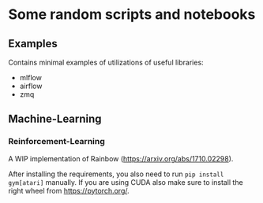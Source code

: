 # Some random scripts and notebooks

## Examples
Contains minimal examples of utilizations of useful libraries:
- mlflow
- airflow
- zmq

## Machine-Learning

### Reinforcement-Learning
A WIP implementation of Rainbow (https://arxiv.org/abs/1710.02298).

After installing the requirements, you also need to run `pip install gym[atari]` manually. If you are using CUDA also make sure to install the right wheel from https://pytorch.org/.
